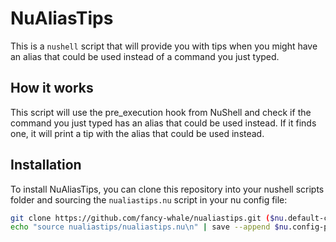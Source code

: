 # NuAliasTips

This is a `nushell` script that will provide you with tips when you might have an alias that could be used instead of a command you just typed.

## How it works

This script will use the pre_execution hook from NuShell and check if the command you just typed has an alias that could be used instead. If it finds one, it will print a tip with the alias that could be used instead.

## Installation

To install NuAliasTips, you can clone this repository into your nushell scripts folder and sourcing the `nualiastips.nu` script in your nu config file:

```bash
git clone https://github.com/fancy-whale/nualiastips.git ($nu.default-config-dir | path join scripts/nualiastips)
echo "source nualiastips/nualiastips.nu\n" | save --append $nu.config-path
```